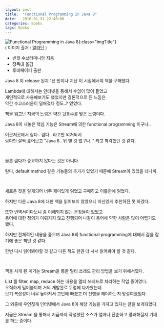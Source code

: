 ```yaml
---
layout: post
title:  "Functional Programming in Java 8"
date:   2016-01-31 22:40:00 
categories: Books
tags: Books 
---
```


![Functional Programming in Java 8](http://image.aladin.co.kr/product/4213/39/cover/1195149239_1.jpg){:class="imgTitle"}  
( 이미지 출처 : [알라딘](http://www.aladin.co.kr/shop/wproduct.aspx?ItemId=42133916) )  

 * 벤컷 수브라마니암 지음
 * 장독대 옮김
 * 루비페이퍼 출판

Java 8 이 release 된지 1년 반이나 지난 이 시점에서야 책을 구매했다.

Lambda에 대해서는 인터넷을 통해서 수없이 많이 들었고   
개인적으로 사용해보기도 했었지만 결론적으로 든 느낌은   
약간 수고스러움이 덜해졌다 정도..? 였었다.

책을 읽고난 지금의 느낌은 약간 뒷통수를 맞은 느낌이다.

Java 8이 내놓은 핵심 기능은 Stream에 의한 functional programming 이구나..

<!--more-->

이곳저곳에서 람다.. 람다.. 라고만 외쳐되서  
람다만 살짝 훑어보고 "Java 8.. 뭐 별 것 없구나.." 라고 착각했던 것 같다.

<br>

물론 람다가 중요하지 않다는 것은 아니다.

람다, default method 같은 기능들의 추가가 있었기 때문에 Stream이 있었을 테니까.

<br>

새로운 것을 알게되어 너무 재미있게 읽었고 구매하고 이틀만에 읽었다.

하지만 다른 Java 8에 대한 책을 읽어보지 않았으니 자신있게 추천하진 못 하겠다. 

또한 번역서이다보니 좀 이해되지 않는 문장들이 있었고  
용어에 대한 정의가 이뤄지지 않고 진행되어 나같이 용어에 약한 사람은 많이 어렵기도 했다.

하지만 전체적인 내용을 훑으며 Java 8의 functional programming에 대해서 감을 잡기에 좋은 책인 것 같다.

한번 다시 읽어봐야할 것 같고 다른 책도 한권 더 사서 읽어봐야 할 것 같다.

<br>

책을 사게 된 계기는 
Stream을 통한 멀티 쓰레드 관리 방법을 보기 위해서였다.

List 를 filter, map, reduce 하는 내용을 멀티 쓰레드로 처리하는 작업 중이었다.  
우직하게 밀어붙이며 거의 개발완료 무렵에 다가왔는데   
보기 복잡성이 너무 높아져서 고민에 빠졌고 더 진행을 해야하는지 망설여졌었다.

그 와중에 우연찮게 인터넷에서 Java 8이 해당 기능을 가지고 있다는 글을 보게되었다.

지금은 Stream 을 통해서 지금까지 작성했던 소스가 얼마나 단순하고 명쾌해질지 기대를 하는 중이다.
